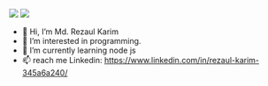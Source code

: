 ![](https://img.freepik.com/free-photo/person-playing-3d-video-games-device_23-2151005751.jpg)
![](https://img.freepik.com/premium-photo/man-is-sitting-computer-working-computer_912214-1002.jpg)

- 👋 Hi, I’m Md. Rezaul Karim
- 👀 I’m interested in programming.
- 🌱 I’m currently learning node js
- 📫 reach me Linkedin: https://www.linkedin.com/in/rezaul-karim-345a6a240/

<!---
RKZeebon/RKZeebon is a ✨ special ✨ repository because its `README.md` (this file) appears on your GitHub profile.
You can click the Preview link to take a look at your changes.
--->
